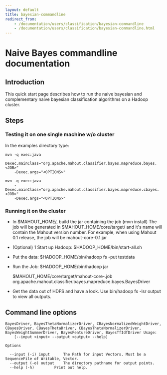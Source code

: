 ```yaml
---
layout: default
title: bayesian-commandline
redirect_from:
    - /documentation/users/classification/bayesian-commandline
    - /documentation/users/classification/bayesian-commandline.html
---
```


# Naive Bayes commandline documentation

<a name="bayesian-commandline-Introduction"></a>
## Introduction

This quick start page describes how to run the naive bayesian and
complementary naive bayesian classification algorithms on a Hadoop cluster.

<a name="bayesian-commandline-Steps"></a>
## Steps

<a name="bayesian-commandline-Testingitononesinglemachinew/ocluster"></a>
### Testing it on one single machine w/o cluster

In the examples directory type:

    mvn -q exec:java
        -Dexec.mainClass="org.apache.mahout.classifier.bayes.mapreduce.bayes.<JOB>"
        -Dexec.args="<OPTIONS>"

    mvn -q exec:java
        -Dexec.mainClass="org.apache.mahout.classifier.bayes.mapreduce.cbayes.<JOB>"
        -Dexec.args="<OPTIONS>"


<a name="bayesian-commandline-Runningitonthecluster"></a>
### Running it on the cluster

* In $MAHOUT_HOME/, build the jar containing the job (mvn install) The job
will be generated in $MAHOUT_HOME/core/target/ and it's name will contain
the Mahout version number. For example, when using Mahout 0.1 release, the
job will be mahout-core-0.1.jar

* (Optional) 1 Start up Hadoop: $HADOOP_HOME/bin/start-all.sh

* Put the data: $HADOOP_HOME/bin/hadoop fs -put <PATH TO DATA> testdata

* Run the Job: $HADOOP_HOME/bin/hadoop jar

    $MAHOUT_HOME/core/target/mahout-core-<MAHOUT VERSION>.job
        org.apache.mahout.classifier.bayes.mapreduce.bayes.BayesDriver <OPTIONS>

* Get the data out of HDFS and have a look. Use bin/hadoop fs -lsr output
to view all outputs.

<a name="bayesian-commandline-Commandlineoptions"></a>
## Command line options

    BayesDriver, BayesThetaNormalizerDriver, CBayesNormalizedWeightDriver, CBayesDriver, CBayesThetaDriver, CBayesThetaNormalizerDriver, BayesWeightSummerDriver, BayesFeatureDriver, BayesTfIdfDriver Usage:
        [--input <input> --output <output> --help]
      
    Options
    
      --input (-i) input	  The Path for input Vectors. Must be a SequenceFile of Writable, Vector.
      --output (-o) output	  The directory pathname for output points.
      --help (-h)		  Print out help.

